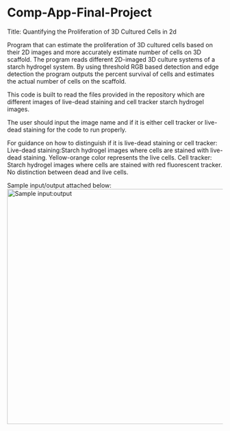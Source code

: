 # Comp-App-Final-Project
Title: Quantifying the Proliferation of 3D Cultured Cells in 2d

Program that can estimate the proliferation of 3D cultured cells based on their 2D images and more accurately estimate number of cells on 3D scaffold. The program reads different 2D-imaged 3D culture systems of a starch hydrogel system. By using threshold RGB based detection and edge detection the program outputs the percent survival of cells and estimates the actual number of cells on the scaffold. 

This code is built to read the files provided in the repository which are different images of live-dead staining and cell tracker starch hydrogel images.

The user should input the image name and if it is either cell tracker or live-dead staining for the code to run properly.

For guidance on how to distinguish if it is live-dead staining or cell tracker:
Live-dead staining:Starch hydrogel images where cells are stained with live-dead staining. Yellow-orange color represents the live cells.
Cell tracker: Starch hydrogel images where cells are stained with red fluorescent tracker. No distinction between dead and live cells.

Sample input/output attached below:
<img width="549" alt="Sample input:output" src="https://user-images.githubusercontent.com/94568660/145754397-1273717b-a695-4454-acaa-8119058802f0.png">
